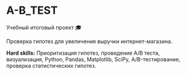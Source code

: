 # A-B_TEST


Учебный итоговый проект &#127891;


Проверка гипотез для увеличения выручки интернет-магазина.

**Hard skills:** Приоритизация гипотез, проведение А/B теста, визуализация, Python, Pandas, Matplotlib, SciPy, A/B-тестирование, проверка статистических гипотез. 
